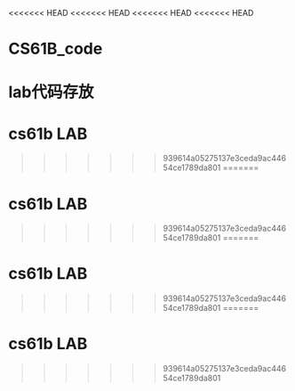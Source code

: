 <<<<<<< HEAD
<<<<<<< HEAD
<<<<<<< HEAD
<<<<<<< HEAD
# CS61B_code
lab代码存放
=======
# cs61b LAB
>>>>>>> 939614a05275137e3ceda9ac44654ce1789da801
=======
# cs61b LAB
>>>>>>> 939614a05275137e3ceda9ac44654ce1789da801
=======
# cs61b LAB
>>>>>>> 939614a05275137e3ceda9ac44654ce1789da801
=======
# cs61b LAB
>>>>>>> 939614a05275137e3ceda9ac44654ce1789da801
